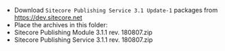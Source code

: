 * Download `Sitecore Publishing Service 3.1 Update-1` packages from https://dev.sitecore.net
* Place the archives in this folder:
 * Sitecore Publishing Module 3.1.1 rev. 180807.zip
 * Sitecore Publishing Service 3.1.1 rev. 180807.zip